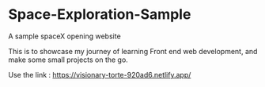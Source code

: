 # Space-Exploration-Sample
A sample spaceX opening website

This is to showcase my journey of learning Front end web development, and make some small projects on the go.

Use the link : https://visionary-torte-920ad6.netlify.app/
